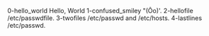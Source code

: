 0-hello_world
Hello, World
1-confused_smiley
"(Ôo)'.
2-hellofile
/etc/passwdfile.
3-twofiles
/etc/passwd and /etc/hosts.
4-lastlines
/etc/passwd.
